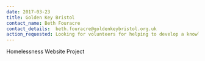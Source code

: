 ```yaml
---
date: 2017-03-23
title: Golden Key Bristol
contact_name: Beth Fouracre
contact_details:  beth.fouracre@goldenkeybristol.org.uk
action_requested: Looking for volunteers for helping to develop a knowledge sharing website for homelessness charities and support in Bristol.
---
```

Homelessness Website Project
